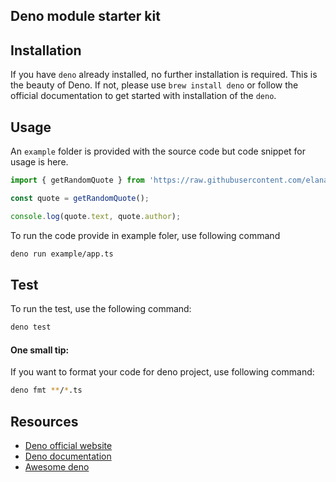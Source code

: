 ## Deno module starter kit

## Installation
If you have `deno` already installed, no further installation is required. This is the beauty of Deno.
If not, please use `brew install deno` or follow the official documentation to get started with installation of the `deno`.

## Usage
An `example` folder is provided with the source code but code snippet for usage is here.

```TypeScript
import { getRandomQuote } from 'https://raw.githubusercontent.com/elanandkumar/deno-module-starter-kit/VERSION_NUMBER/mod.ts'

const quote = getRandomQuote();

console.log(quote.text, quote.author);
```

To run the code provide in example foler, use following command
```bash
deno run example/app.ts
```

## Test
To run the test, use the following command:

```bash
deno test
```

#### One small tip:
If you want to format your code for deno project, use following command:
```bash
deno fmt **/*.ts
```

## Resources
- [Deno official website](https://deno.land)
- [Deno documentation](https://deno.land/manual)
- [Awesome deno](https://github.com/denolib/awesome-deno)